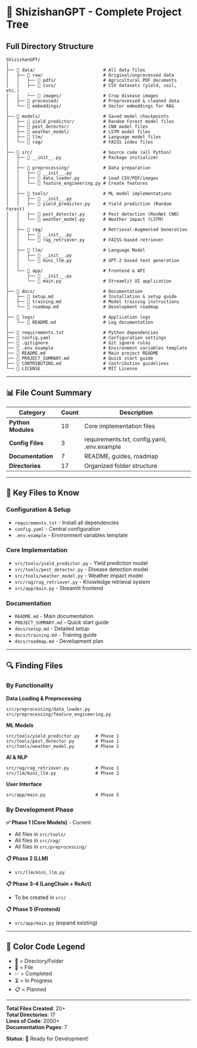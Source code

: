 # 🌳 ShizishanGPT - Complete Project Tree

## Full Directory Structure

```
ShizishanGPT/
│
├── 📁 data/                          # All data files
│   ├── 📁 raw/                       # Original/unprocessed data
│   │   ├── 📁 pdfs/                  # Agricultural PDF documents
│   │   ├── 📁 csvs/                  # CSV datasets (yield, soil, etc.)
│   │   └── 📁 images/                # Crop disease images
│   ├── 📁 processed/                 # Preprocessed & cleaned data
│   └── 📁 embeddings/                # Vector embeddings for RAG
│
├── 📁 models/                        # Saved model checkpoints
│   ├── 📁 yield_predictor/           # Random Forest model files
│   ├── 📁 pest_detector/             # CNN model files
│   ├── 📁 weather_model/             # LSTM model files
│   ├── 📁 llm/                       # Language model files
│   └── 📁 rag/                       # FAISS index files
│
├── 📁 src/                           # Source code (all Python)
│   ├── 📄 __init__.py                # Package initializer
│   │
│   ├── 📁 preprocessing/             # Data preparation
│   │   ├── 📄 __init__.py
│   │   ├── 📄 data_loader.py         # Load CSV/PDF/images
│   │   └── 📄 feature_engineering.py # Create features
│   │
│   ├── 📁 tools/                     # ML model implementations
│   │   ├── 📄 __init__.py
│   │   ├── 📄 yield_predictor.py     # Yield prediction (Random Forest)
│   │   ├── 📄 pest_detector.py       # Pest detection (ResNet CNN)
│   │   └── 📄 weather_model.py       # Weather impact (LSTM)
│   │
│   ├── 📁 rag/                       # Retrieval-Augmented Generation
│   │   ├── 📄 __init__.py
│   │   └── 📄 rag_retriever.py       # FAISS-based retriever
│   │
│   ├── 📁 llm/                       # Language Model
│   │   ├── 📄 __init__.py
│   │   └── 📄 mini_llm.py            # GPT-2 based text generation
│   │
│   └── 📁 app/                       # Frontend & API
│       ├── 📄 __init__.py
│       └── 📄 main.py                # Streamlit UI application
│
├── 📁 docs/                          # Documentation
│   ├── 📄 setup.md                   # Installation & setup guide
│   ├── 📄 training.md                # Model training instructions
│   └── 📄 roadmap.md                 # Development roadmap
│
├── 📁 logs/                          # Application logs
│   └── 📄 README.md                  # Log documentation
│
├── 📄 requirements.txt               # Python dependencies
├── 📄 config.yaml                    # Configuration settings
├── 📄 .gitignore                     # Git ignore rules
├── 📄 .env.example                   # Environment variables template
├── 📄 README.md                      # Main project README
├── 📄 PROJECT_SUMMARY.md             # Quick start guide
├── 📄 CONTRIBUTING.md                # Contribution guidelines
└── 📄 LICENSE                        # MIT License

```

---

## 📊 File Count Summary

| Category | Count | Description |
|----------|-------|-------------|
| **Python Modules** | 10 | Core implementation files |
| **Config Files** | 3 | requirements.txt, config.yaml, .env.example |
| **Documentation** | 7 | README, guides, roadmap |
| **Directories** | 17 | Organized folder structure |

---

## 🎯 Key Files to Know

### Configuration & Setup
- `requirements.txt` - Install all dependencies
- `config.yaml` - Central configuration
- `.env.example` - Environment variables template

### Core Implementation
- `src/tools/yield_predictor.py` - Yield prediction model
- `src/tools/pest_detector.py` - Disease detection model
- `src/tools/weather_model.py` - Weather impact model
- `src/rag/rag_retriever.py` - Knowledge retrieval system
- `src/app/main.py` - Streamlit frontend

### Documentation
- `README.md` - Main documentation
- `PROJECT_SUMMARY.md` - Quick start guide
- `docs/setup.md` - Detailed setup
- `docs/training.md` - Training guide
- `docs/roadmap.md` - Development plan

---

## 🔍 Finding Files

### By Functionality

**Data Loading & Preprocessing**
```
src/preprocessing/data_loader.py
src/preprocessing/feature_engineering.py
```

**ML Models**
```
src/tools/yield_predictor.py      # Phase 1
src/tools/pest_detector.py        # Phase 1
src/tools/weather_model.py        # Phase 1
```

**AI & NLP**
```
src/rag/rag_retriever.py          # Phase 1
src/llm/mini_llm.py               # Phase 2
```

**User Interface**
```
src/app/main.py                   # Phase 5
```

### By Development Phase

**✅ Phase 1 (Core Models)** - Current
- All files in `src/tools/`
- All files in `src/rag/`
- All files in `src/preprocessing/`

**📋 Phase 2 (LLM)**
- `src/llm/mini_llm.py`

**📋 Phase 3-4 (LangChain + ReAct)**
- To be created in `src/`

**📋 Phase 5 (Frontend)**
- `src/app/main.py` (expand existing)

---

## 🎨 Color Code Legend

- 📁 = Directory/Folder
- 📄 = File
- ✅ = Completed
- ⏳ = In Progress
- 📋 = Planned

---

**Total Files Created**: 20+  
**Total Directories**: 17  
**Lines of Code**: 2000+  
**Documentation Pages**: 7  

**Status**: 🚀 Ready for Development!
